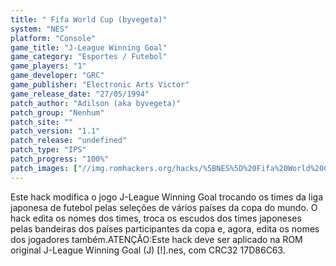 ```yaml
---
title: " Fifa World Cup (byvegeta)"
system: "NES"
platform: "Console"
game_title: "J-League Winning Goal"
game_category: "Esportes / Futebol"
game_players: "1"
game_developer: "GRC"
game_publisher: "Electronic Arts Victor"
game_release_date: "27/05/1994"
patch_author: "Adilson (aka byvegeta)"
patch_group: "Nenhum"
patch_site: ""
patch_version: "1.1"
patch_release: "undefined"
patch_type: "IPS"
patch_progress: "100%"
patch_images: ["//img.romhackers.org/hacks/%5BNES%5D%20Fifa%20World%20Cup%20-%20byvegeta%20-%201.png","//img.romhackers.org/hacks/%5BNES%5D%20Fifa%20World%20Cup%20-%20byvegeta%20-%202.png","//img.romhackers.org/hacks/%5BNES%5D%20Fifa%20World%20Cup%20-%20byvegeta%20-%203.png"]
---
```

Este hack modifica o jogo J-League Winning Goal trocando os times da liga japonesa de futebol pelas seleções de vários países da copa do mundo. O hack edita os nomes dos times, troca os escudos dos times japoneses pelas bandeiras dos países participantes da copa e, agora, edita os nomes dos jogadores também.ATENÇÃO:Este hack deve ser aplicado na ROM original J-League Winning Goal (J) [!].nes, com CRC32 17D86C63.